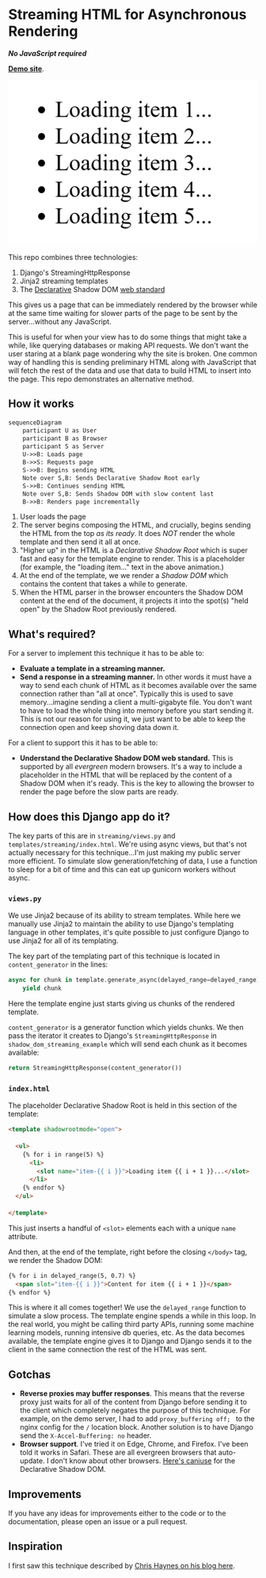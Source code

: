 # Streaming HTML for Asynchronous Rendering

***No JavaScript required***

**[Demo site](https://dj-streaming-shadow-dom.cottonash.com/)**.

![loading content](./loading.gif)

This repo combines three technologies:

1. Django's StreamingHttpResponse
2. Jinja2 streaming templates
3. The [Declarative](https://developer.mozilla.org/en-US/docs/Web/API/Web_components/Using_shadow_DOM#declaratively_with_html) Shadow DOM [web standard](https://developer.chrome.com/docs/css-ui/declarative-shadow-dom)

This gives us a page that can be immediately rendered by the browser while at the same time waiting for slower parts of the page to be sent by the server...without any JavaScript.

This is useful for when your view has to do some things that might take a while, like querying databases or making API requests. We don't want the user staring at a blank page wondering why the site is broken. One common way of handling this is 
sending preliminary HTML along with JavaScript that will fetch the rest of the data and use that data to build HTML to insert into the page. This repo demonstrates an alternative method.

## How it works

```mermaid
sequenceDiagram
    participant U as User
    participant B as Browser
    participant S as Server
    U->>B: Loads page
    B->>S: Requests page
    S->>B: Begins sending HTML
    Note over S,B: Sends Declarative Shadow Root early
    S->>B: Continues sending HTML
    Note over S,B: Sends Shadow DOM with slow content last
    B->>B: Renders page incrementally
```
1. User loads the page
2. The server begins composing the HTML, and crucially, begins sending the HTML from the top *as its ready*. It does *NOT* render the whole template and then send it all at once.
3. "Higher up" in the HTML is a *Declarative Shadow Root* which is super fast and easy for the template engine to render. This is a placeholder (for example, the "loading item..." text in the above animation.)
4. At the end of the template, we we render a *Shadow DOM* which contains the content that takes a while to generate. 
5. When the HTML parser in the browser encounters the Shadow DOM content at the end of the document, it projects it into the spot(s) "held open" by the Shadow Root previously rendered.

## What's required?
For a server to implement this technique it has to be able to:

* **Evaluate a template in a streaming manner.** 
* **Send a response in a streaming manner.** In other words it must have a way to send each chunk of HTML as it becomes available over the same connection rather than "all at once". Typically this is used to save memory...imagine sending a client a 
  multi-gigabyte file. You don't want to have to load the whole thing into memory before you start sending it. This is not our reason for using it, we just want to be able to keep the connection open and keep shoving data down it. 

For a client to support this it has to be able to:

* **Understand the Declarative Shadow DOM web standard.** This is supported by all *evergreen* modern browsers. It's a way to include a placeholder in the HTML that will be replaced by the content of a Shadow DOM when it's ready. This is the key to allowing the browser to render the page before the slow parts are ready.

## How does this Django app do it?
The key parts of this are in `streaming/views.py` and `templates/streaming/index.html`. We're using async views, but that's not actually necessary for this technique...I'm just making my public server more efficient. To simulate slow 
generation/fetching of data, I use a function to sleep for a bit of time and this can eat up gunicorn workers without async.

### `views.py`

We use Jinja2 because of its ability to stream templates. While here we manually use Jinja2 to maintain the ability to use Django's templating language in other templates, it's quite possible to just configure Django to use Jinja2 for all of its 
templating.

The key part of the templating part of this technique is located in `content_generator` in the lines:

```python
async for chunk in template.generate_async(delayed_range=delayed_range):
    yield chunk
```

Here the template engine just starts giving us chunks of the rendered template.  

`content_generator` is a generator function which yields chunks. We then pass the iterator it creates to Django's `StreamingHttpResponse` in `shadow_dom_streaming_example` which will send each chunk as it becomes available:

```python
return StreamingHttpResponse(content_generator())
```

### `index.html`

The placeholder Declarative Shadow Root is held in this section of the template:


```html
<template shadowrootmode="open">
  
  <ul>
    {% for i in range(5) %}
      <li>
        <slot name="item-{{ i }}">Loading item {{ i + 1 }}...</slot>
      </li>
    {% endfor %}
  </ul>

</template>
```

This just inserts a handful of `<slot>` elements each with a unique `name` attribute.

And then, at the end of the template, right before the closing `</body>` tag, we render the Shadow DOM:

```html
{% for i in delayed_range(5, 0.7) %}
  <span slot="item-{{ i }}">Content for item {{ i + 1 }}</span>
{% endfor %}
```

This is where it all comes together!  We use the `delayed_range` function to simulate a slow process. 
The template engine spends a while in this loop. In the real world, you might be calling third party APIs, running some machine learning models, running intensive db queries, etc. As the data becomes available, the template engine gives it to 
Django and Django sends it to the client in the same connection the rest of the HTML was sent.


## Gotchas
* **Reverse proxies may buffer responses**. This means that the reverse proxy just waits for all of the content from Django before sending it to the client which completely negates the purpose of this technique. For example, on the demo server, I 
  had to add 
  `proxy_buffering off;
  ` to the nginx config for 
  the 
  `/` location block. 
  Another 
  solution is to have 
  Django send the 
  `X-Accel-Buffering: no` header.
* **Browser support**. I've tried it on Edge, Chrome, and Firefox. I've been told it works in Safari. These are all evergreen browsers that auto-update. I don't know about other browsers. [Here's caniuse](https://caniuse.com/declarative-shadow-dom) for the Declarative Shadow DOM.

## Improvements
If you have any ideas for improvements either to the code or to the documentation, please open an issue or a pull request.


## Inspiration
I first saw this technique described by [Chris Haynes on his blog here](https://lamplightdev.com/blog/2024/01/10/streaming-html-out-of-order-without-javascript/).
